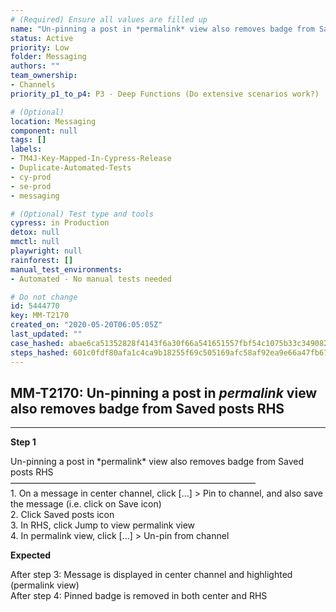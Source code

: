 ```yaml
---
# (Required) Ensure all values are filled up
name: "Un-pinning a post in *permalink* view also removes badge from Saved posts RHS"
status: Active
priority: Low
folder: Messaging
authors: ""
team_ownership: 
- Channels
priority_p1_to_p4: P3 - Deep Functions (Do extensive scenarios work?)

# (Optional)
location: Messaging
component: null
tags: []
labels: 
- TM4J-Key-Mapped-In-Cypress-Release
- Duplicate-Automated-Tests
- cy-prod
- se-prod
- messaging

# (Optional) Test type and tools
cypress: in Production
detox: null
mmctl: null
playwright: null
rainforest: []
manual_test_environments: 
- Automated - No manual tests needed

# Do not change
id: 5444770
key: MM-T2170
created_on: "2020-05-20T06:05:05Z"
last_updated: ""
case_hashed: abae6ca51352828f4143f6a30f66a541651557fbf54c1075b33c349082679b3336b5ec8731b942af29a2263223631dd3
steps_hashed: 601c0fdf80afa1c4ca9b18255f69c505169afc58af92ea9e66a47fb67e455edc2b6e13e8f8639eef05da5a5f4951618e
---
```


<!-- (Auto-generated) Based on frontmatter's "key" and "name" -->

## MM-T2170: Un-pinning a post in _permalink_ view also removes badge from Saved posts RHS

---

**Step 1**

Un-pinning a post in \*permalink\* view also removes badge from Saved posts RHS\
————————————————————————————\
1\. On a message in center channel, click \[...] > Pin to channel, and also save the message (i.e. click on Save icon)\
2\. Click Saved posts icon\
3\. In RHS, click Jump to view permalink view\
4\. In permalink view, click \[...] > Un-pin from channel

**Expected**

After step 3: Message is displayed in center channel and highlighted (permalink view)\
After step 4: Pinned badge is removed in both center and RHS
